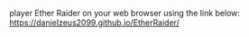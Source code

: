 player Ether Raider on your web browser using the link below:
https://danielzeus2099.github.io/EtherRaider/
